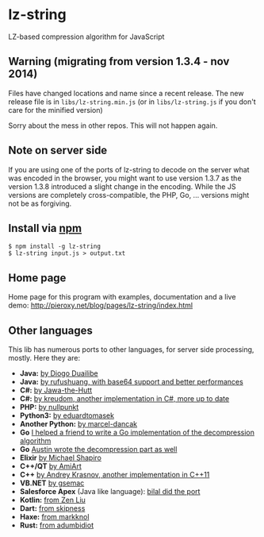 # lz-string

LZ-based compression algorithm for JavaScript

## Warning (migrating from version 1.3.4 - nov 2014)

Files have changed locations and name since a recent release. The new release file is in `libs/lz-string.min.js` (or in `libs/lz-string.js` if you don't care for the minified version)

Sorry about the mess in other repos. This will not happen again.

## Note on server side

If you are using one of the ports of lz-string to decode on the server what was encoded in the browser, you might want to use version 1.3.7 as the version 1.3.8 introduced a slight change in the encoding. While the JS versions are completely cross-compatible, the PHP, Go, ... versions might not be as forgiving.

## Install via [npm](https://npmjs.org/)

```shell
$ npm install -g lz-string
$ lz-string input.js > output.txt
```

## Home page

Home page for this program with examples, documentation and a live demo: http://pieroxy.net/blog/pages/lz-string/index.html

## Other languages

This lib has numerous ports to other languages, for server side processing, mostly. Here they are:

- **Java:** [by Diogo Duailibe](https://github.com/diogoduailibe/lzstring4j)
- **Java:** [by rufushuang, with base64 support and better performances](https://github.com/rufushuang/lz-string4java)
- **C#:** [by Jawa-the-Hutt](https://github.com/jawa-the-hutt/lz-string-csharp)
- **C#:** [by kreudom, another implementation in C#, more up to date](https://github.com/kreudom/lz-string-csharp)
- **PHP:** [by nullpunkt](https://github.com/nullpunkt/lz-string-php)
- **Python3:** [by eduardtomasek](https://github.com/eduardtomasek/lz-string-python)
- **Another Python:** [by marcel-dancak](https://github.com/marcel-dancak/lz-string-python)
- **Go** [I helped a friend to write a Go implementation of the decompression algorithm](https://github.com/pieroxy/lz-string-go)
- **Go** [Austin wrote the decompression part as well](https://github.com/Lazarus/lz-string-go)
- **Elixir** [by Michael Shapiro](https://github.com/koudelka/elixir-lz-string)
- **C++/QT** [by AmiArt](https://github.com/AmiArt/qt-lzstring)
- **C++** [by Andrey Krasnov, another implementation in C++11](https://github.com/andykras/lz-string-cpp)
- **VB.NET** [by gsemac](https://github.com/gsemac/lz-string-vb)
- **Salesforce Apex** (Java like language): [bilal did the port](https://github.com/bilalfastian/LZ4String)
- **Kotlin:** [from Zen Liu](https://github.com/ZenLiuCN/lz-string4k)
- **Dart:** [from skipness](https://github.com/skipness/lzstring-dart)
- **Haxe:** [from markknol](https://github.com/markknol/hx-lzstring)
- **Rust:** [from adumbidiot](https://github.com/adumbidiot/lz-str-rs)
